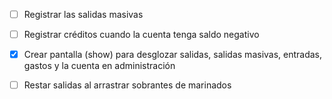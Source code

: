 - [ ] Registrar las salidas masivas
- [ ] Registrar créditos cuando la cuenta tenga saldo negativo
- [x] Crear pantalla (show) para desglozar salidas, salidas masivas, entradas, gastos y la cuenta en administración
- [ ] Restar salidas al arrastrar sobrantes de marinados

